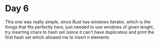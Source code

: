 # Day 6
This one was really simple, since Rust has windows iterator, which is the things that fits perfectly here, just needed to use windows of given lenght, try inserting chars to hash set (since it can't have duplicates) and print the first hash set which allowed me to insert n elements

